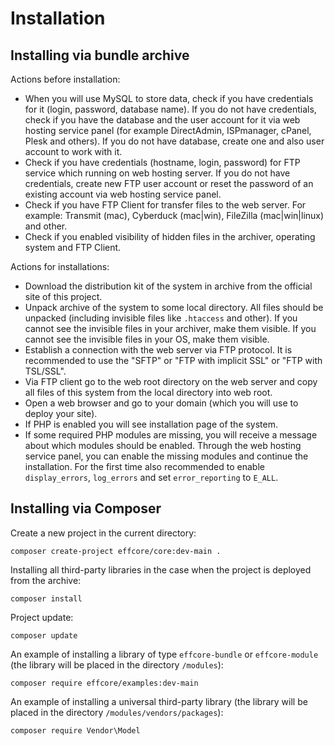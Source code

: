 

Installation
=====================================================================


Installing via bundle archive
---------------------------------------------------------------------

Actions before installation:
- When you will use MySQL to store data, check if you have
  credentials for it (login, password, database name).
  If you do not have credentials, check if you have the database and
  the user account for it via web hosting service panel (for example
  DirectAdmin, ISPmanager, cPanel, Plesk and others).
  If you do not have database, create one
  and also user account to work with it.
- Check if you have credentials (hostname, login, password)
  for FTP service which running on web hosting server.
  If you do not have credentials, create new FTP user account
  or reset the password of an existing account via web hosting service panel.
- Check if you have FTP Client for transfer files
  to the web server. For example: Transmit (mac), Cyberduck (mac|win),
  FileZilla (mac|win|linux) and other.
- Check if you enabled visibility of hidden files in the archiver,
  operating system and FTP Client.

Actions for installations:
- Download the distribution kit of the system in archive from the
  official site of this project.
- Unpack archive of the system to some local directory.
  All files should be unpacked (including invisible files like `.htaccess` and other).
  If you cannot see the invisible files in your archiver, make them visible.
  If you cannot see the invisible files in your OS, make them visible.
- Establish a connection with the web server via FTP protocol.
  It is recommended to use the "SFTP" or "FTP with implicit SSL" or
  "FTP with TSL/SSL".
- Via FTP client go to the web root directory on the web server
  and copy all files of this system from the local directory
  into web root.
- Open a web browser and go to your domain (which you
  will use to deploy your site).
- If PHP is enabled you will see installation page of the system.
- If some required PHP modules are missing, you will receive
  a message about which modules should be enabled.
  Through the web hosting service panel, you can enable the missing
  modules and continue the installation.
  For the first time also recommended to enable `display_errors`,
  `log_errors` and set `error_reporting` to `E_ALL`.


Installing via Composer
---------------------------------------------------------------------

Create a new project in the current directory:

    composer create-project effcore/core:dev-main .

Installing all third-party libraries in the case when the project
is deployed from the archive:

    composer install

Project update:

    composer update

An example of installing a library of type `effcore-bundle` or `effcore-module` (the library
will be placed in the directory `/modules`):

    composer require effcore/examples:dev-main

An example of installing a universal third-party library (the library
will be placed in the directory `/modules/vendors/packages`):

    composer require Vendor\Model


